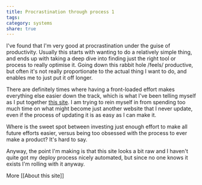 ```yaml
---
title: Procrastination through process 1
tags: 
category: systems
share: true
---
```


I've found that I'm very good at procrastination under the guise of productivity. Usually this starts with wanting to do a relatively simple thing, and ends up with taking a deep dive into finding just the right tool or process to really optimise it. Going down this rabbit hole /feels/ productive, but often it's not really proportionate to the actual thing I want to do, and enables me to just put it off longer.

There are definitely times where having a front-loaded effort makes everything else easier down the track, which is what I've been telling myself as I put together <a href="about-this-site" class="internal-link">this site</a>. I am trying to rein myself in from spending too much time on what might become just another website that I never update, even if the process of updating it is as easy as I can make it.

Where is the sweet spot between investing just enough effort to make all future efforts easier, versus being too obsessed with the process to ever make a product? It's hard to say.

Anyway, the point I'm making is that this site looks a bit raw and I haven't quite got my deploy process nicely automated, but since no one knows it exists I'm rolling with it anyway.

More [[About this site]]